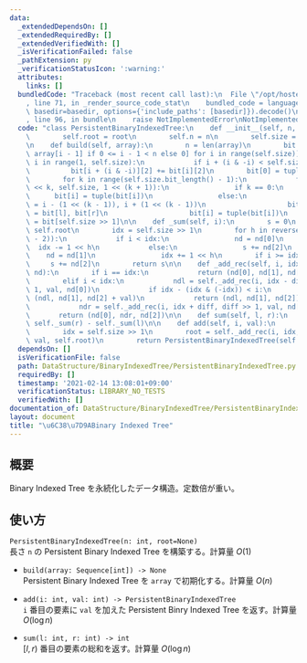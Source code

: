 ```yaml
---
data:
  _extendedDependsOn: []
  _extendedRequiredBy: []
  _extendedVerifiedWith: []
  _isVerificationFailed: false
  _pathExtension: py
  _verificationStatusIcon: ':warning:'
  attributes:
    links: []
  bundledCode: "Traceback (most recent call last):\n  File \"/opt/hostedtoolcache/Python/3.9.5/x64/lib/python3.9/site-packages/onlinejudge_verify/documentation/build.py\"\
    , line 71, in _render_source_code_stat\n    bundled_code = language.bundle(stat.path,\
    \ basedir=basedir, options={'include_paths': [basedir]}).decode()\n  File \"/opt/hostedtoolcache/Python/3.9.5/x64/lib/python3.9/site-packages/onlinejudge_verify/languages/python.py\"\
    , line 96, in bundle\n    raise NotImplementedError\nNotImplementedError\n"
  code: "class PersistentBinaryIndexedTree:\n    def __init__(self, n, root=None):\n\
    \        self.root = root\n        self.n = n\n        self.size = 1 << n.bit_length()\n\
    \n    def build(self, array):\n        n = len(array)\n        bit = [[None, None,\
    \ array[i - 1] if 0 <= i - 1 < n else 0] for i in range(self.size)]\n        for\
    \ i in range(1, self.size):\n            if i + (i & -i) < self.size:\n      \
    \          bit[i + (i & -i)][2] += bit[i][2]\n        bit[0] = tuple(bit[0])\n\
    \        for k in range(self.size.bit_length() - 1):\n            for i in range(1\
    \ << k, self.size, 1 << (k + 1)):\n                if k == 0:\n              \
    \      bit[i] = tuple(bit[i])\n                else:\n                    l, r\
    \ = i - (1 << (k - 1)), i + (1 << (k - 1))\n                    bit[i][0], bit[i][1]\
    \ = bit[l], bit[r]\n                    bit[i] = tuple(bit[i])\n        self.root\
    \ = bit[self.size >> 1]\n\n    def _sum(self, i):\n        s = 0\n        nd =\
    \ self.root\n        idx = self.size >> 1\n        for h in reversed(range(self.size.bit_length()\
    \ - 2)):\n            if i < idx:\n                nd = nd[0]\n              \
    \  idx -= 1 << h\n            else:\n                s += nd[2]\n            \
    \    nd = nd[1]\n                idx += 1 << h\n        if i >= idx:\n       \
    \     s += nd[2]\n        return s\n\n    def _add_rec(self, i, idx, diff, val,\
    \ nd):\n        if i == idx:\n            return (nd[0], nd[1], nd[2] + val)\n\
    \        elif i < idx:\n            ndl = self._add_rec(i, idx - diff, diff >>\
    \ 1, val, nd[0])\n            if idx - (idx & (-idx)) < i:\n                return\
    \ (ndl, nd[1], nd[2] + val)\n            return (ndl, nd[1], nd[2])\n        else:\n\
    \            ndr = self._add_rec(i, idx + diff, diff >> 1, val, nd[1])\n     \
    \       return (nd[0], ndr, nd[2])\n\n    def sum(self, l, r):\n        return\
    \ self._sum(r) - self._sum(l)\n\n    def add(self, i, val):\n        i += 1\n\
    \        idx = self.size >> 1\n        root = self._add_rec(i, idx, idx >> 1,\
    \ val, self.root)\n        return PersistentBinaryIndexedTree(self.n, root)\n"
  dependsOn: []
  isVerificationFile: false
  path: DataStructure/BinaryIndexedTree/PersistentBinaryIndexedTree.py
  requiredBy: []
  timestamp: '2021-02-14 13:08:01+09:00'
  verificationStatus: LIBRARY_NO_TESTS
  verifiedWith: []
documentation_of: DataStructure/BinaryIndexedTree/PersistentBinaryIndexedTree.py
layout: document
title: "\u6C38\u7D9ABinary Indexed Tree"
---
```


## 概要
Binary Indexed Tree を永続化したデータ構造。定数倍が重い。

## 使い方
`PersistentBinaryIndexedTree(n: int, root=None)`  
長さ `n` の Persistent Binary Indexed Tree を構築する。計算量 $O(1)$

- `build(array: Sequence[int]) -> None`  
Persistent Binary Indexed Tree を `array` で初期化する。計算量 $O(n)$

- `add(i: int, val: int) -> PersistentBinaryIndexedTree`  
`i` 番目の要素に `val` を加えた Persistent Binry Indexed Tree を返す。計算量 $O(\log n)$

- `sum(l: int, r: int) -> int`  
$\lbrack l, r)$ 番目の要素の総和を返す。計算量 $O(\log n)$
